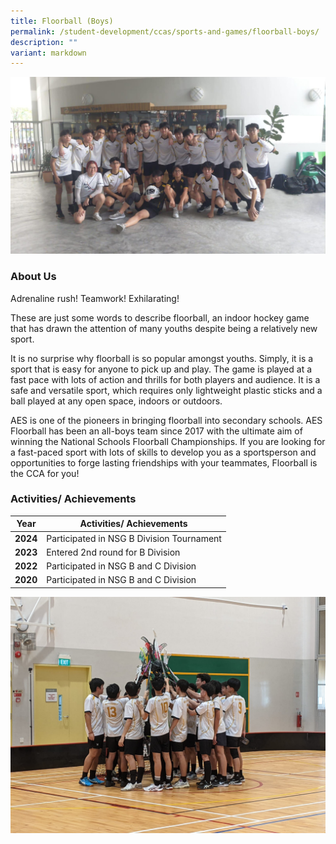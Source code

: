 ```yaml
---
title: Floorball (Boys)
permalink: /student-development/ccas/sports-and-games/floorball-boys/
description: ""
variant: markdown
---
```

![](/images/AES_Floorball___B_Division_1.jpg)
### About Us
Adrenaline rush! Teamwork! Exhilarating!

These are just some words to describe floorball, an indoor hockey game that has drawn the attention of many youths despite being a relatively new sport.

It is no surprise why floorball is so popular amongst youths. Simply, it is a sport that is easy for anyone to pick up and play. The game is played at a fast pace with lots of action and thrills for both players and audience. It is a safe and versatile sport, which requires only lightweight plastic sticks and a ball played at any open space, indoors or outdoors.

AES is one of the pioneers in bringing floorball into secondary schools. AES Floorball has been an all-boys team since 2017 with the ultimate aim of winning the National Schools Floorball Championships. If you are looking for a fast-paced sport with lots of skills to develop you as a sportsperson and opportunities to forge lasting friendships with your teammates, Floorball is the CCA for you!

### Activities/ Achievements

| Year | Activities/ Achievements | 
| -------- | -------- | 
| **2024**    | Participated in NSG B Division Tournament  | 
| **2023**    | Entered 2nd round for B Division    | 
| **2022**    |  Participated in NSG B and C Division     | 
| **2020**    |  Participated in NSG B and C Division     |

![](/images/AES_Floorball___B_Division_2_.jpg)